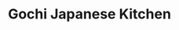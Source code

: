 ---
layout: place
title: Gochi Japanese Kitchen
permalink: /florida/winter-garden/gochi-japanese-kitchen.html
stateAbbr: FL
stateName: Florida
cityName: Winter Garden
seo:
  type: restaurant
  links: http://gochijapanesekitchen.com/
place_id: ChIJ23BYCZ2D54gRltCPoqGr4a8
photos:
  - name: >-
      places/ChIJ23BYCZ2D54gRltCPoqGr4a8/photos/AeeoHcIXuGdwfdNvLx2j3NWnoFRgC9tJwFs22SrgqzFiVO1v8aqsaV1rt0wZbDu-KeQho5pkPJ6YQksLK-hRPKtPYn4FlefNR7rRRb0-Soaoj-CsV0XWmCJdGNILublP5_YMC5jmUrkoEnX_zzflHeFuUfZv-f7dB9lUKAnz297dn0Pl2w5gaizQhR2tdfcW0atnQsYdfdyuxrUH8yRoeDwgtUO3Eknhu465O_s343QW02c956tonju1qIitR_rC3I3rd7qIso8UfLjgriDqo5sXlMYyoqNb4fYM3JrRqSIEZWKHVg
    widthPx: 3199
    heightPx: 4800
    authorAttributions:
      - displayName: Gochi Japanese Kitchen
        uri: https://maps.google.com/maps/contrib/112621697755233312519
        photoUri: >-
          https://lh3.googleusercontent.com/a-/ALV-UjUJNGfGrGyx_syOZ1wmYvvY4JBoNx-AZUMvvnZs11_ScX8WjqKD=s100-p-k-no-mo
    flagContentUri: >-
      https://www.google.com/local/imagery/report/?cb_client=maps_api_places.places_api&image_key=!1e10!2sAF1QipPnQvGe-j40UzJb0OUYr1ICajhDaMREOqUAQYmD&hl=en-US
    googleMapsUri: >-
      https://www.google.com/maps/place//data=!3m4!1e2!3m2!1sAF1QipPnQvGe-j40UzJb0OUYr1ICajhDaMREOqUAQYmD!2e10!4m2!3m1!1s0x88e7839d095870db:0xafe1aba1a28fd096
  - name: >-
      places/ChIJ23BYCZ2D54gRltCPoqGr4a8/photos/AeeoHcIKj0T5CKPBDCYmaGxVes8E03apiSvLt5QvwtqljpviG_VK7Tv4SRbSoM0pxr5aB0NgoRqDNP17JU3Vf8CyjNNCcY8j134j_twi0ifmDNaUfvUiaIME3g-GyMNZCc3hNJMIZt7z5qs7a5FsWKHnp89Ws8dl9AyhGW2toIjNQnD5DXc4cBqktwZGEzCyMh5owyAjqmMbpSmlyMnnhDSrpt53QvhS1fIDiWPwCsMEcHgifHytbhhUmfZXOiAoHWf8uosew5EBSF5O1UyJ7M4q77Vw2Gegd0XYE1hndrNWNCQzcQ
    widthPx: 3598
    heightPx: 2754
    authorAttributions:
      - displayName: Gochi Japanese Kitchen
        uri: https://maps.google.com/maps/contrib/112621697755233312519
        photoUri: >-
          https://lh3.googleusercontent.com/a-/ALV-UjUJNGfGrGyx_syOZ1wmYvvY4JBoNx-AZUMvvnZs11_ScX8WjqKD=s100-p-k-no-mo
    flagContentUri: >-
      https://www.google.com/local/imagery/report/?cb_client=maps_api_places.places_api&image_key=!1e10!2sAF1QipN-Ce_AevSm8kFrglAPmxOWPpmhaljqblx4xxP0&hl=en-US
    googleMapsUri: >-
      https://www.google.com/maps/place//data=!3m4!1e2!3m2!1sAF1QipN-Ce_AevSm8kFrglAPmxOWPpmhaljqblx4xxP0!2e10!4m2!3m1!1s0x88e7839d095870db:0xafe1aba1a28fd096
  - name: >-
      places/ChIJ23BYCZ2D54gRltCPoqGr4a8/photos/AeeoHcJvabUzUbuSWqmDIJ6TFlV1-9gknjhP9onutp37Z0pMXkNj5GC7V4c_K5yaLhgWjKwp9jrUezoWPK_yWbsU62IgZk6gJLLoKVgOXaXzPD1Y4YgSB5cNyeQSDJ7t5TDz8Z2B_Shu726dg6oARomcKePrBTxDMZKt6d4kY9zf6NZnh27VgjMg3YtNqco8hJqe0BKPxeFdqCjl9u_rdZ1Q_pzpRkEQ913dS_EsmfIl7BscSr33QVaUQu9AmPLoXRVIhYGc86cfFcdC_S1M8Oh_RrlBHxrTTsdzT08rS5R9zIPs1fFz71_BPEUvE95qkXoO7zqthx9u_S5l2vMnSCcmMOLME6N3Ib5F-69QeH8hBHrIdaTgrLOCSXtSoED69UZB6Xi4RjNpns1tytl_Jkpz083B-tVOK1ALOvVw4qGvuPYg2Q
    widthPx: 4032
    heightPx: 3024
    authorAttributions:
      - displayName: Jenny Linde
        uri: https://maps.google.com/maps/contrib/109667141481570927085
        photoUri: >-
          https://lh3.googleusercontent.com/a/ACg8ocLplHj6AjIoCjEc3Xctrgj97Opjr-mKUsDCyvhD3uM-Zm9CkQ=s100-p-k-no-mo
    flagContentUri: >-
      https://www.google.com/local/imagery/report/?cb_client=maps_api_places.places_api&image_key=!1e10!2sCIHM0ogKEICAgIDDqsSkBg&hl=en-US
    googleMapsUri: >-
      https://www.google.com/maps/place//data=!3m4!1e2!3m2!1sCIHM0ogKEICAgIDDqsSkBg!2e10!4m2!3m1!1s0x88e7839d095870db:0xafe1aba1a28fd096
  - name: >-
      places/ChIJ23BYCZ2D54gRltCPoqGr4a8/photos/AeeoHcJtnHPKWXE8SHCkLivCpXP_kIqG-z8yVbC9vRxXwBHvJ083ZC17cgyejdcx7kd_5eMml4Yy6Rek0vPY8GILCyuiA5glQEsA_D9jMnoqihr_PguXTdVW8bdGa97R-k2zBzt-3bi1KkN6ptoysurAPp-RfGQj1MuZyByDUcexfGxCeu4Ydy1GyMRnHt6C6Fh3_6IJwRJJGfKMeFJmIIL8zacyXvXWU8B0Hf_-WcvWvhr4v43C1dpIMWf7ntaOGHrsqk_n3LCaRYjnZOM-QF8JD2I3H0OPNxQNz4CK35b2s8kGXesTwHDMr9F46LcI3DVf0uDkC8Eq4afC7jQejixQ-MtWYkOVwHYyf9vJR0PMofa8uiXpFFp3UwjsC710BRpqjVOUgcorLui4XBDrj4tE_k_jIoXoMCUbVbDV4D2gQHNTqC01
    widthPx: 4080
    heightPx: 3072
    authorAttributions:
      - displayName: Farbod Yazdani
        uri: https://maps.google.com/maps/contrib/110973137561667367280
        photoUri: >-
          https://lh3.googleusercontent.com/a-/ALV-UjUupLKN4XJezPQSGzPj4OAEm2USqXQazr5_5KI2lFqrFiQNno8Y=s100-p-k-no-mo
    flagContentUri: >-
      https://www.google.com/local/imagery/report/?cb_client=maps_api_places.places_api&image_key=!1e10!2sCIHM0ogKEICAgIDXyvzUpQE&hl=en-US
    googleMapsUri: >-
      https://www.google.com/maps/place//data=!3m4!1e2!3m2!1sCIHM0ogKEICAgIDXyvzUpQE!2e10!4m2!3m1!1s0x88e7839d095870db:0xafe1aba1a28fd096
  - name: >-
      places/ChIJ23BYCZ2D54gRltCPoqGr4a8/photos/AeeoHcK4NPZqQEWeMmpUhDbzEr6-ExG0jTzm0WsdYPLazzYRigJPEQNO3yIfEfK8k6wvQC8hyG8f1WYWBSNH-325M6Xc8DmUPxKUgDeq17f5XHLSFx-D_nPQqdm_xsBpTIMZs5YTH21gOZ_Ph6_0rQfuAml4lOvERHVERVYX-b4UDMJpbCJP8GEGYKxgDxcvVk-C3h1R_l910JZVKBOxwz6bN4nqcNx8v4EAYixFKHlvoLNtTVLhmpdz11_Gx2ZUH0MvS-PaNpN1FRjdbbS5Lfx4__qsryhWtW4LDtZPuD7eJavVJdSel7J5nvJrOo6RBFIL-mw9f1J_VkmV8NrWft5Ad1wGh-zZlju5XVPlrVyJ671AqZAoKndph7Nd8-9IyjBAvfqjiCwexZqWxSzDLLR_MZUkQholxEGc1llkxO8_tax_kFQ
    widthPx: 4032
    heightPx: 3024
    authorAttributions:
      - displayName: Katherine Bowers
        uri: https://maps.google.com/maps/contrib/115671535386852142371
        photoUri: >-
          https://lh3.googleusercontent.com/a-/ALV-UjWiZzz6hA4Ki8snnteGqQ73FesjOAlFyseGsqic1ZE6SpxlgKDc=s100-p-k-no-mo
    flagContentUri: >-
      https://www.google.com/local/imagery/report/?cb_client=maps_api_places.places_api&image_key=!1e10!2sCIHM0ogKEICAgID5op2c7AE&hl=en-US
    googleMapsUri: >-
      https://www.google.com/maps/place//data=!3m4!1e2!3m2!1sCIHM0ogKEICAgID5op2c7AE!2e10!4m2!3m1!1s0x88e7839d095870db:0xafe1aba1a28fd096
  - name: >-
      places/ChIJ23BYCZ2D54gRltCPoqGr4a8/photos/AeeoHcL90U3B2aozjIJ6qqJI5jAk-g_P1qQDG5rV9uU_MHQJFlvbbudQGZupNCPNX5xPC-Gj-ecM2BGaGITFEUgIowuHhJzBC0tzikYovl0LxGHTMnqYTogQOwHBDxlZ5T32wOykhB-mvjdhkvm360L9HNzCepfkxD_yY-wnHoDWwnOLT1U8VwwZ-9Dg-V6mTrlnC2ZTxuJOrYQmyTY_WHWb3Bik88vn2-iRQ-wrnychWPwcYfYuDK12NqwWGcw3K44_7f7j2hvfp0JEUTgw33BQP8Yo3UkeXeefumHfM5rBAUjwFg
    widthPx: 1280
    heightPx: 960
    authorAttributions:
      - displayName: Gochi Japanese Kitchen
        uri: https://maps.google.com/maps/contrib/112621697755233312519
        photoUri: >-
          https://lh3.googleusercontent.com/a-/ALV-UjUJNGfGrGyx_syOZ1wmYvvY4JBoNx-AZUMvvnZs11_ScX8WjqKD=s100-p-k-no-mo
    flagContentUri: >-
      https://www.google.com/local/imagery/report/?cb_client=maps_api_places.places_api&image_key=!1e10!2sAF1QipM7_4l43dBxvK6ZSrjYhyJWwXqmYo_C0WacC_J8&hl=en-US
    googleMapsUri: >-
      https://www.google.com/maps/place//data=!3m4!1e2!3m2!1sAF1QipM7_4l43dBxvK6ZSrjYhyJWwXqmYo_C0WacC_J8!2e10!4m2!3m1!1s0x88e7839d095870db:0xafe1aba1a28fd096
  - name: >-
      places/ChIJ23BYCZ2D54gRltCPoqGr4a8/photos/AeeoHcK6h0JgVtOIJ8WWj6YtftKkonZsyd2NX5FFV0xYPpET-wchIH48vIS7zymB9FAOpClQoF-2zazTQLEVOhhA7j_LcKsRxGHX3pTLarba_Gc1yM_uz7IHiTD2Sa6jcJ6_w6_-M-wppgfU3pqChxTbhAsgKi0NxlWChmFyvThMiD0UWpRekXg67cR8iNfJNDm9Lw7KiUtLQ3s5kaXYww5uknWpJCDe2zZnsLi4WE5txC3e-hqFfAbPFZH2-pf2xpEGbW3huKQpzpydfcsd7YBZMTs7sGPtOrnWZlumgab2StHHyURGE0zfIneO-F8k7nFmyvel87E3P4Btfojx5yAmFraVEAY7Id7fzM8nt7yVHDvlzPYIzmKaJqYTNeOpI7jYLePlCNl5adK8ePEOEJ9e9KQnrEB6X-shds_8gLCBb9iTMZ49
    widthPx: 4800
    heightPx: 3600
    authorAttributions:
      - displayName: Stephen Sandecki
        uri: https://maps.google.com/maps/contrib/116724873874672900820
        photoUri: >-
          https://lh3.googleusercontent.com/a-/ALV-UjVABxtQvMZbymZ73-ywqGAtKS8GcCobrN2YTowcHE1rx9qasaCO=s100-p-k-no-mo
    flagContentUri: >-
      https://www.google.com/local/imagery/report/?cb_client=maps_api_places.places_api&image_key=!1e10!2sCIHM0ogKEICAgIDjnPmGnAE&hl=en-US
    googleMapsUri: >-
      https://www.google.com/maps/place//data=!3m4!1e2!3m2!1sCIHM0ogKEICAgIDjnPmGnAE!2e10!4m2!3m1!1s0x88e7839d095870db:0xafe1aba1a28fd096
  - name: >-
      places/ChIJ23BYCZ2D54gRltCPoqGr4a8/photos/AeeoHcJUeIxgZKu32aiSBlqZSlJdKVvV3QcgkLBs9KzTbAXjlzfqUm_Uw2HZZnjfV1x2GP37t_d7U1ryj7Q2NBwvCxFlyXN8hCNgeMAcaq7pKzXqtWy3oeFtlEu9fR5FImt-RmFbW0mosliI2znX9W_QzydH1kpT1yNaNsLdYV6EMSbsWa5AaWflLxSWWl-1t4bLJoMCUGe3eBwObwIxOn6XQ1Aup3wc8GHkPeTAhGRhgFKAe6zJScHcL9XmFWsj3WUE4G2AH5rftLL6bJKsR95zc84YixEYOwTUSPfiPwJ_O7qrLZ2urZgBZys0UpHf4mSvC1R00hOeyh6BtkSZVYqNW3BbSrBqkp5iVHCpoXWyAR9pHHw9LFwIeA2FVJPkV9js1NQ664br_q19A6Q9unSF33k-IYW9D8lWWHos8Qeo2aavs8k
    widthPx: 3024
    heightPx: 4032
    authorAttributions:
      - displayName: Jackie Diaz
        uri: https://maps.google.com/maps/contrib/114171798031941267789
        photoUri: >-
          https://lh3.googleusercontent.com/a-/ALV-UjXP4FMbvKBZZPLemS9Ymwk0-hTCF9u_aTYNC9ETd-us6NQqjSY=s100-p-k-no-mo
    flagContentUri: >-
      https://www.google.com/local/imagery/report/?cb_client=maps_api_places.places_api&image_key=!1e10!2sCIHM0ogKEICAgIDn357d8gE&hl=en-US
    googleMapsUri: >-
      https://www.google.com/maps/place//data=!3m4!1e2!3m2!1sCIHM0ogKEICAgIDn357d8gE!2e10!4m2!3m1!1s0x88e7839d095870db:0xafe1aba1a28fd096
  - name: >-
      places/ChIJ23BYCZ2D54gRltCPoqGr4a8/photos/AeeoHcLS8x4BPeesefwYbin-3okr7cp2Mzh1J9PiRjeDTZlk9uUP4GWUtSQoUPZhLKyd7dVdTj1GY0dBc1vQjvVEn6mesndIHG01TmX0clezElspvenrMHuC6UGHDKhavKWd4pjMASG8_JgdnFlZHYqqTNK6UvVgZ1ndVrngFHDULeLNLGfY_N97_IdFA3cQk8x9nOpzDtiucRd0gDp-_HHJQuZyDHlij9i1_k5M_nFpkSktRHakdbvbIQJODmQ_hUoyYUX9rvSrtzt8xv4F5ghfIixFINg1uMcBZHOe8jz0uka278TUdGAvmo8UZ8G0Kr78NbO14PKiP4kehqjwJue5r4iWF4ap9EKySw8UZDGy8zXtCDCfIpY0ncQU70rsXLKBWHK27Ti3ousvf444SFQO2A7_P1F5HkBBb7mP60GPC5V60IQ
    widthPx: 4032
    heightPx: 3024
    authorAttributions:
      - displayName: Jackie Diaz
        uri: https://maps.google.com/maps/contrib/114171798031941267789
        photoUri: >-
          https://lh3.googleusercontent.com/a-/ALV-UjXP4FMbvKBZZPLemS9Ymwk0-hTCF9u_aTYNC9ETd-us6NQqjSY=s100-p-k-no-mo
    flagContentUri: >-
      https://www.google.com/local/imagery/report/?cb_client=maps_api_places.places_api&image_key=!1e10!2sCIHM0ogKEICAgIDn357digE&hl=en-US
    googleMapsUri: >-
      https://www.google.com/maps/place//data=!3m4!1e2!3m2!1sCIHM0ogKEICAgIDn357digE!2e10!4m2!3m1!1s0x88e7839d095870db:0xafe1aba1a28fd096
  - name: >-
      places/ChIJ23BYCZ2D54gRltCPoqGr4a8/photos/AeeoHcLg9ftM-v9XkY9EB6OZdpJML2djZv9FoM5c0jvQAGvZ0k4Ko1sy-OBEEX2_jnYWrOnHUVRMwGp2zLGzdzfCduWiCNeEz5Yh4ptnlV-m9IQ90nA4pcJkV_qDW26jeUcsWIs93E6eCJkZDKFe-Oquc4hBDNn0_GJRnkCBoPsQQbaJk7jtw9sZ_8zyJnqzhqPiX3tfDcMPfnpc1dBFG0ehDGMfNKjuGHGB6ui5s-4Y3Hht4T8Dn_-Xj-_jde0MyD7qrjztq_KFqK7tLoLDIScMYFsKMAT2ZM-r3qwWbt5__DOcSlf_pURtbs46kxOu53ORgkwzf-MpFIhKyjYS3LRLO2DP8N8qq3xkLOu1DV4SbLEUSuVxpBKxyVEPLZfU6PDXa50fv6ajL_u_KS78x_o-GF23E3oOPHKQXWwd2MTagPc
    widthPx: 3264
    heightPx: 2448
    authorAttributions:
      - displayName: Cesar Filho
        uri: https://maps.google.com/maps/contrib/112128750134205454058
        photoUri: >-
          https://lh3.googleusercontent.com/a-/ALV-UjXInFEzGt0V947GY38Xgl2oITftAG9L1EMTNyp7MHYdx5nYn5OTPg=s100-p-k-no-mo
    flagContentUri: >-
      https://www.google.com/local/imagery/report/?cb_client=maps_api_places.places_api&image_key=!1e10!2sCIHM0ogKEICAgIC_isv0Bg&hl=en-US
    googleMapsUri: >-
      https://www.google.com/maps/place//data=!3m4!1e2!3m2!1sCIHM0ogKEICAgIC_isv0Bg!2e10!4m2!3m1!1s0x88e7839d095870db:0xafe1aba1a28fd096
address: 14195 W Colonial Dr, Winter Garden, FL 34787, USA
street: 14195 W Colonial Dr
city: Winter Garden
state: FL
zip: '34787'
country: USA
neighborhood: null
latitude: '28.552490'
longitude: '-81.595155'
accessibility_options:
  wheelchairAccessibleParking: true
  wheelchairAccessibleEntrance: true
  wheelchairAccessibleRestroom: true
  wheelchairAccessibleSeating: true
business_status: OPERATIONAL
name: Gochi Japanese Kitchen
google_maps_links:
  directionsUri: >-
    https://www.google.com/maps/dir//''/data=!4m7!4m6!1m1!4e2!1m2!1m1!1s0x88e7839d095870db:0xafe1aba1a28fd096!3e0
  placeUri: https://maps.google.com/?cid=12673599537102704790
  writeAReviewUri: >-
    https://www.google.com/maps/place//data=!4m3!3m2!1s0x88e7839d095870db:0xafe1aba1a28fd096!12e1
  reviewsUri: >-
    https://www.google.com/maps/place//data=!4m4!3m3!1s0x88e7839d095870db:0xafe1aba1a28fd096!9m1!1b1
  photosUri: >-
    https://www.google.com/maps/place//data=!4m3!3m2!1s0x88e7839d095870db:0xafe1aba1a28fd096!10e5
primary_type: Sushi Restaurant
opening_hours:
  regular: null
  current: null
secondary_opening_hours:
  regular:
    weekdayDescriptions: null
    type: null
  current:
    weekdayDescriptions: null
    type: null
phone: (407) 877-0050
price_level: PRICE_LEVEL_MODERATE
price_range: null
rating: '4.5'
rating_count: 0
website: http://gochijapanesekitchen.com/
description: >-
  Explore Gochi Japanese Kitchen in Winter Garden, FL$$$Gochi Japanese Kitchen
  in Winter Garden, FL, offers a delightful array of fresh Japanese dishes that
  highlight the best of authentic flavors and creative presentations. This cozy
  spot serves up a variety of raw and cooked rolls along with sashimi and other
  flavorful options, making it a go-to for anyone craving quality sushi in a
  welcoming environment. The dining area is spacious and clean, perfect for
  casual meals with friends or family, enhanced by thoughtful touches like happy
  hour specials that add extra appeal. Overall, it's an inviting place where
  vibrant tastes and a relaxed vibe come together, ideal for those exploring top
  sushi options nearby.
generative_summary: >-
  Explore Gochi Japanese Kitchen in Winter Garden, FL$$$Gochi Japanese Kitchen
  in Winter Garden, FL, offers a delightful array of fresh Japanese dishes that
  highlight the best of authentic flavors and creative presentations. This cozy
  spot serves up a variety of raw and cooked rolls along with sashimi and other
  flavorful options, making it a go-to for anyone craving quality sushi in a
  welcoming environment. The dining area is spacious and clean, perfect for
  casual meals with friends or family, enhanced by thoughtful touches like happy
  hour specials that add extra appeal. Overall, it's an inviting place where
  vibrant tastes and a relaxed vibe come together, ideal for those exploring top
  sushi options nearby.
generative_disclosure: Summarized by AI using the Grok-3-Mini model.
reviews:
  - name: >-
      places/ChIJ23BYCZ2D54gRltCPoqGr4a8/reviews/ChdDSUhNMG9nS0VJQ0FnTUNJMk5tSml3RRAB
    relativePublishTimeDescription: 2 weeks ago
    rating: 5
    text:
      text: >-
        My first time here and it didn't disappoint however it took them well
        over 30 minutes to make 2 poke bowls.  I will add that it was definitely
        worth the wait. I had the tuna/salmon and my daughter had the spicy
        pork...both were mouth-watering. I gave them 5* for service because they
        couldn't apologize anymore than they did and offered us a soft drink
        while we waited which I thought was kind of them otherwise it would have
        been 3* Can't wait to go back!
      languageCode: en
    originalText:
      text: >-
        My first time here and it didn't disappoint however it took them well
        over 30 minutes to make 2 poke bowls.  I will add that it was definitely
        worth the wait. I had the tuna/salmon and my daughter had the spicy
        pork...both were mouth-watering. I gave them 5* for service because they
        couldn't apologize anymore than they did and offered us a soft drink
        while we waited which I thought was kind of them otherwise it would have
        been 3* Can't wait to go back!
      languageCode: en
    authorAttribution:
      displayName: Elsa Dueno
      uri: https://www.google.com/maps/contrib/117702976782628414543/reviews
      photoUri: >-
        https://lh3.googleusercontent.com/a-/ALV-UjVH5sSIisnl2-zN53esNhVKFJfp6GCDKRZakvQjZQHQX0-j9Ou_=s128-c0x00000000-cc-rp-mo-ba3
    publishTime: '2025-03-30T02:57:39.509011Z'
    flagContentUri: >-
      https://www.google.com/local/review/rap/report?postId=ChdDSUhNMG9nS0VJQ0FnTUNJMk5tSml3RRAB&d=17924085&t=1
    googleMapsUri: >-
      https://www.google.com/maps/reviews/data=!4m6!14m5!1m4!2m3!1sChdDSUhNMG9nS0VJQ0FnTUNJMk5tSml3RRAB!2m1!1s0x88e7839d095870db:0xafe1aba1a28fd096
  - name: >-
      places/ChIJ23BYCZ2D54gRltCPoqGr4a8/reviews/ChdDSUhNMG9nS0VJQ0FnSUNudWIyUDdBRRAB
    relativePublishTimeDescription: 6 months ago
    rating: 5
    text:
      text: >-
        I took the team there after work. We had a great experience. The sushi
        and the drink were on point and our server David did a great job.  He
        was very knowledgeable about all the types is sushi. I told him to give
        me his favorite and he was able to pick  the crunchy crunch roll. That’s
        my new favorite .
      languageCode: en
    originalText:
      text: >-
        I took the team there after work. We had a great experience. The sushi
        and the drink were on point and our server David did a great job.  He
        was very knowledgeable about all the types is sushi. I told him to give
        me his favorite and he was able to pick  the crunchy crunch roll. That’s
        my new favorite .
      languageCode: en
    authorAttribution:
      displayName: Excely Transport
      uri: https://www.google.com/maps/contrib/104959675076440148551/reviews
      photoUri: >-
        https://lh3.googleusercontent.com/a/ACg8ocIjGtIfGSDOlBqrI4JRNx8UDu9vIApcy7RG-4yzWh2Wzn4RTQ=s128-c0x00000000-cc-rp-mo-ba2
    publishTime: '2024-09-27T17:02:47.879508Z'
    flagContentUri: >-
      https://www.google.com/local/review/rap/report?postId=ChdDSUhNMG9nS0VJQ0FnSUNudWIyUDdBRRAB&d=17924085&t=1
    googleMapsUri: >-
      https://www.google.com/maps/reviews/data=!4m6!14m5!1m4!2m3!1sChdDSUhNMG9nS0VJQ0FnSUNudWIyUDdBRRAB!2m1!1s0x88e7839d095870db:0xafe1aba1a28fd096
  - name: >-
      places/ChIJ23BYCZ2D54gRltCPoqGr4a8/reviews/ChZDSUhNMG9nS0VJQ0FnSURuMzU3ZFVnEAE
    relativePublishTimeDescription: 6 months ago
    rating: 5
    text:
      text: >-
        We had a fantastic experience at  Gochi Japanese The appetizers we
        sampled during their happy hour were incredibly delicious. The service
        was top-notch, we had a male waiter ( forgot his name sorry) We'll
        definitely return and highly recommend this place
      languageCode: en
    originalText:
      text: >-
        We had a fantastic experience at  Gochi Japanese The appetizers we
        sampled during their happy hour were incredibly delicious. The service
        was top-notch, we had a male waiter ( forgot his name sorry) We'll
        definitely return and highly recommend this place
      languageCode: en
    authorAttribution:
      displayName: Jackie Diaz
      uri: https://www.google.com/maps/contrib/114171798031941267789/reviews
      photoUri: >-
        https://lh3.googleusercontent.com/a-/ALV-UjXP4FMbvKBZZPLemS9Ymwk0-hTCF9u_aTYNC9ETd-us6NQqjSY=s128-c0x00000000-cc-rp-mo-ba5
    publishTime: '2024-10-11T22:23:44.595429Z'
    flagContentUri: >-
      https://www.google.com/local/review/rap/report?postId=ChZDSUhNMG9nS0VJQ0FnSURuMzU3ZFVnEAE&d=17924085&t=1
    googleMapsUri: >-
      https://www.google.com/maps/reviews/data=!4m6!14m5!1m4!2m3!1sChZDSUhNMG9nS0VJQ0FnSURuMzU3ZFVnEAE!2m1!1s0x88e7839d095870db:0xafe1aba1a28fd096
  - name: >-
      places/ChIJ23BYCZ2D54gRltCPoqGr4a8/reviews/ChZDSUhNMG9nS0VJQ0FnSUR2aWZXblJREAE
    relativePublishTimeDescription: 3 months ago
    rating: 4
    text:
      text: >-
        Continuing my search for the best Japanese Bento Box lunch in the
        Horizon West area, and discovered Gochi Japanese Kitchen via Google, and
        so glad I did!  It's one of those places you might never know is there,
        in a small strip mall off of Hwy 50 (W. Colonial), with almost nothing
        to tell you it's there driving by, as it doesn't face the main street. 
        It's much larger inside than it looks from outside, as others have said,
        and it's clean and inviting... a legit restaurant vs so many storefront
        places intended more for to go orders.


        Upon being seated, I noticed there was a central hibachi grill in the
        middle of the booth table.  Apparently, this place offers DIY hibachi
        grilling, but I did note the menu stated that if the table did not order
        at least 4 proteins (they looked to be about $15 each), there would be
        an additional $15 charcoal (fuel) charge.  A bit steep, in my opinion,
        especially if I would be expected to cook my own food, but I wasn't
        having hibachi at the time. Just thought I'd mention it, because it
        seems like a novel idea, and not too many places offer this feature.


        Gochi has a nice menu, and reasonably priced bento boxes.  I found it a
        bit odd that, when deciding on the traditional teriyaki chicken box, I
        had to choose between 4 small pieces of California roll OR steamed white
        rice (I've never been anywhere that didn't include both).  The box also
        included 1 piece of gyoza, 1 very small veggie spring roll; I chose the
        CA roll, and it also included the standard ginger salad.  I went ahead
        and ordered a side of steamed white rice (who doesn't want rice, without
        having to miss out on the CA roll?).  The other thing that struck me as
        a bit odd - no miso soup with a bento box?


        OK, all that being said... the food.  Despite being a bit surprised at
        no rice and CA roll together, and no miso soup, the quality of the
        food... for the most part, amazing!  Most bento box chicken is plain
        grilled or sautéed chicken with teriyaki sauce.  Gochi's stands out
        because it's sautéed, fresh, well-prepared chicken, mixed with sautéed
        veggies.  VERY flavorful, VERY fresh, and not at all oily.  So many
        places have bland offerings, but Gochi's flavors are incredible, and
        despite any of the minor, aforementioned misgivings about the bento box
        offerings, it's the quality and taste of the food that will keep me
        coming back for more!


        One more thing... the server.  David was covering the entire restaurant
        (it wasn't too busy just after lunch hour, but still maybe 25-30 people
        at multiple tables).  David HUSTLES!!  He's so fast, watching him, he
        was literally everywhere at once, and still took the time to talk with
        each table, checking in, answering questions about the menu, describing
        the details and flavors of each dish people  asked about... really
        impressive!


        I asked David if he was the owner - because it takes a special kind of
        person to take such good care of customers, with a well-defined
        knowledge of the menu, preparations, etc., to help people decide what
        they might like.  David said he wasn't the owner, but had been in the
        industry for over 30 years!  Honestly, he made the experience even
        better, which was much appreciated.


        One serious critique, Gochi... ditch the tap water!  Disgusting, even
        after adding lemon, and I order water with lemon everywhere I eat. 
        PLEASE source your water from your filtered soda machine, or invest in a
        purification system.  Honestly, the horrible tap water flavor could've
        ruined an otherwise excellent meal.


        So glad I tried Gochi (I just won't order water again... seriously, it
        was that bad)... but I will be back for the food (and hopefully David's
        excellent service), and I'd even like to try the DIY hibachi sometime...
        maybe with more people so we'd cover the 4 meat minimum.


        PS:  Sorry, but I was so hungry, and it smelled so good, that I started
        eating before I took the pictures.  There were actually 4 small CA roll
        pieces, and the gyoza and small eggroll.  By the time I took this
        picture, I'd poured my side of rice into the bento box.
      languageCode: en
    originalText:
      text: >-
        Continuing my search for the best Japanese Bento Box lunch in the
        Horizon West area, and discovered Gochi Japanese Kitchen via Google, and
        so glad I did!  It's one of those places you might never know is there,
        in a small strip mall off of Hwy 50 (W. Colonial), with almost nothing
        to tell you it's there driving by, as it doesn't face the main street. 
        It's much larger inside than it looks from outside, as others have said,
        and it's clean and inviting... a legit restaurant vs so many storefront
        places intended more for to go orders.


        Upon being seated, I noticed there was a central hibachi grill in the
        middle of the booth table.  Apparently, this place offers DIY hibachi
        grilling, but I did note the menu stated that if the table did not order
        at least 4 proteins (they looked to be about $15 each), there would be
        an additional $15 charcoal (fuel) charge.  A bit steep, in my opinion,
        especially if I would be expected to cook my own food, but I wasn't
        having hibachi at the time. Just thought I'd mention it, because it
        seems like a novel idea, and not too many places offer this feature.


        Gochi has a nice menu, and reasonably priced bento boxes.  I found it a
        bit odd that, when deciding on the traditional teriyaki chicken box, I
        had to choose between 4 small pieces of California roll OR steamed white
        rice (I've never been anywhere that didn't include both).  The box also
        included 1 piece of gyoza, 1 very small veggie spring roll; I chose the
        CA roll, and it also included the standard ginger salad.  I went ahead
        and ordered a side of steamed white rice (who doesn't want rice, without
        having to miss out on the CA roll?).  The other thing that struck me as
        a bit odd - no miso soup with a bento box?


        OK, all that being said... the food.  Despite being a bit surprised at
        no rice and CA roll together, and no miso soup, the quality of the
        food... for the most part, amazing!  Most bento box chicken is plain
        grilled or sautéed chicken with teriyaki sauce.  Gochi's stands out
        because it's sautéed, fresh, well-prepared chicken, mixed with sautéed
        veggies.  VERY flavorful, VERY fresh, and not at all oily.  So many
        places have bland offerings, but Gochi's flavors are incredible, and
        despite any of the minor, aforementioned misgivings about the bento box
        offerings, it's the quality and taste of the food that will keep me
        coming back for more!


        One more thing... the server.  David was covering the entire restaurant
        (it wasn't too busy just after lunch hour, but still maybe 25-30 people
        at multiple tables).  David HUSTLES!!  He's so fast, watching him, he
        was literally everywhere at once, and still took the time to talk with
        each table, checking in, answering questions about the menu, describing
        the details and flavors of each dish people  asked about... really
        impressive!


        I asked David if he was the owner - because it takes a special kind of
        person to take such good care of customers, with a well-defined
        knowledge of the menu, preparations, etc., to help people decide what
        they might like.  David said he wasn't the owner, but had been in the
        industry for over 30 years!  Honestly, he made the experience even
        better, which was much appreciated.


        One serious critique, Gochi... ditch the tap water!  Disgusting, even
        after adding lemon, and I order water with lemon everywhere I eat. 
        PLEASE source your water from your filtered soda machine, or invest in a
        purification system.  Honestly, the horrible tap water flavor could've
        ruined an otherwise excellent meal.


        So glad I tried Gochi (I just won't order water again... seriously, it
        was that bad)... but I will be back for the food (and hopefully David's
        excellent service), and I'd even like to try the DIY hibachi sometime...
        maybe with more people so we'd cover the 4 meat minimum.


        PS:  Sorry, but I was so hungry, and it smelled so good, that I started
        eating before I took the pictures.  There were actually 4 small CA roll
        pieces, and the gyoza and small eggroll.  By the time I took this
        picture, I'd poured my side of rice into the bento box.
      languageCode: en
    authorAttribution:
      displayName: PPB of Knight
      uri: https://www.google.com/maps/contrib/104385759657340968766/reviews
      photoUri: >-
        https://lh3.googleusercontent.com/a/ACg8ocJ6d5IDb6VQc3AXng2aQCxwDzBdMFu2xblNNx3Pl4QnTtYNiQ=s128-c0x00000000-cc-rp-mo-ba4
    publishTime: '2024-12-21T15:20:17.931716Z'
    flagContentUri: >-
      https://www.google.com/local/review/rap/report?postId=ChZDSUhNMG9nS0VJQ0FnSUR2aWZXblJREAE&d=17924085&t=1
    googleMapsUri: >-
      https://www.google.com/maps/reviews/data=!4m6!14m5!1m4!2m3!1sChZDSUhNMG9nS0VJQ0FnSUR2aWZXblJREAE!2m1!1s0x88e7839d095870db:0xafe1aba1a28fd096
  - name: >-
      places/ChIJ23BYCZ2D54gRltCPoqGr4a8/reviews/ChZDSUhNMG9nS0VJQ0FnSUM5bGFqWFZREAE
    relativePublishTimeDescription: a year ago
    rating: 5
    text:
      text: >-
        The rolls were really tasty, I'd even say delightfully delicious. My
        wife and I often enjoy sushi and rolls. I would definitely come back to
        this place. However, we live in Miami and just stopped by for lunch on
        the way. There's a huge parking lot. The dining area is clean, with
        plenty of space. The service is friendly and fast. We really enjoyed it.
        Definitely recommend it.
      languageCode: en
    originalText:
      text: >-
        The rolls were really tasty, I'd even say delightfully delicious. My
        wife and I often enjoy sushi and rolls. I would definitely come back to
        this place. However, we live in Miami and just stopped by for lunch on
        the way. There's a huge parking lot. The dining area is clean, with
        plenty of space. The service is friendly and fast. We really enjoyed it.
        Definitely recommend it.
      languageCode: en
    authorAttribution:
      displayName: Rustam Islamov
      uri: https://www.google.com/maps/contrib/109803345832316755832/reviews
      photoUri: >-
        https://lh3.googleusercontent.com/a-/ALV-UjV8yOs45zyA954KtY3pEtlCgyT8w1xI57Jyqq8Fmcsy2s4vZ0sb=s128-c0x00000000-cc-rp-mo-ba2
    publishTime: '2024-03-07T19:15:58.067300Z'
    flagContentUri: >-
      https://www.google.com/local/review/rap/report?postId=ChZDSUhNMG9nS0VJQ0FnSUM5bGFqWFZREAE&d=17924085&t=1
    googleMapsUri: >-
      https://www.google.com/maps/reviews/data=!4m6!14m5!1m4!2m3!1sChZDSUhNMG9nS0VJQ0FnSUM5bGFqWFZREAE!2m1!1s0x88e7839d095870db:0xafe1aba1a28fd096
review_summary: >-
  Insights from Recent Feedback$$$Visitors often praise the flavorful sushi
  rolls and poke bowls at this Japanese kitchen, noting how the fresh
  ingredients make every bite memorable and satisfying. Many enjoy the friendly
  service and attentive staff who help guide choices, turning meals into
  enjoyable experiences despite occasional waits that feel worthwhile for the
  quality delivered. The atmosphere stands out as clean and roomy, great for
  groups or quick lunches, with happy hour appetizers adding a fun twist to the
  visit. While there are minor mentions of room for improvement in details like
  drink options, the overall consensus leans positive, making it a solid pick
  for anyone seeking reliable sushi spots in the area.
review_disclosure: Summarized by AI using the Grok-3-Mini model.
parking_options:
  freeParkingLot: true
  freeStreetParking: true
  paidStreetParking: false
  valetParking: false
payment_options:
  acceptsCreditCards: true
  acceptsDebitCards: true
  acceptsCashOnly: false
  acceptsNfc: true
allow_dogs: null
curbside_pickup: true
delivery: null
dine_in: true
good_for_children: true
good_for_groups: true
good_for_sports: false
live_music: false
menu_for_children: true
outdoor_seating: true
reservable: true
restroom: true
serves_beer: true
serves_breakfast: false
serves_brunch: false
serves_cocktails: true
serves_coffee: null
serves_dinner: true
serves_dessert: true
serves_lunch: true
serves_vegetarian_food: true
serves_wine: true
takeout: true
update_category: pro
places_description: >-
  Simple restaurant offering a range of raw & cooked rolls, plus sashimi & other
  Japanese options.

---